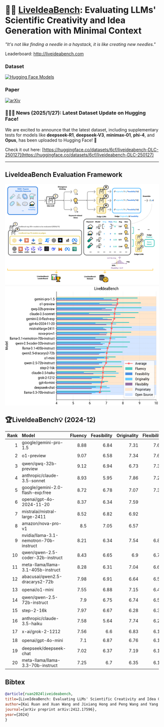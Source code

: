 # 🤖💡 [LiveIdeaBench](http://liveideabench.com): Evaluating LLMs' Scientific Creativity and Idea Generation with Minimal Context


_"It's not like finding a needle in a haystack, it is like creating new needles."_


Leaderboard: http://liveideabench.com

### Dataset

[![Hugging Face Models](https://img.shields.io/badge/%F0%9F%A4%97%20Hugging%20Face-Dataset-yellow)](https://huggingface.co/datasets/6cf/liveideabench)

### Paper

[![arXiv](https://img.shields.io/badge/arXiv-2412.17596-b31b1b.svg)](https://arxiv.org/abs/2412.17596)


### 🧠✨🎉 News (2025/1/27): Latest Dataset Update on Hugging Face! 

We are excited to announce that the latest dataset, including supplementary tests for models like **deepseek-R1**, **deepseek-V3**, **minimax-01**, **phi-4**, and **Opus**, has been uploaded to Hugging Face! 🚀

Check it out here: [https://huggingface.co/datasets/6cf/liveideabench-DLC-250127](https://huggingface.co/datasets/6cf/liveideabench-DLC-250127)

---

## LiveIdeaBench Evaluation Framework
![LiveIdeaBench Evaluation Framework](./assets/image.png)
![Leaderboard](./assets/bench.png)





## 🏆LiveIdeaBench💡 (2024-12)


|   Rank | Model                                  |   Fluency |   Feasibility |   Originality |   Flexibility |   Average | Open   |
|-------:|:---------------------------------------|----------:|--------------:|--------------:|--------------:|----------:|:-----------------|
|      1 | google/gemini-pro-1.5                  |      8.88 |          6.84 |          7.31 |          7.67 |      7.67 | 🔒            |
|      2 | o1-preview                             |      9.07 |          6.58 |          7.34 |          7.67 |      7.66 | 🔒            |
|      3 | qwen/qwq-32b-preview                   |      9.12 |          6.94 |          6.73 |          7.33 |      7.53 | ✅             |
|      4 | anthropic/claude-3.5-sonnet            |      8.93 |          5.95 |          7.86 |          7.22 |      7.49 | 🔒            |
|      5 | google/gemini-2.0-flash-exp:free       |      8.72 |          6.78 |          7.07 |          7.33 |      7.48 | 🔒            |
|      6 | openai/gpt-4o-2024-11-20               |      8.37 |          6.34 |          7.59 |          7    |      7.33 | 🔒            |
|      7 | mistralai/mistral-large-2411           |      8.52 |          6.82 |          6.92 |          7    |      7.31 | ✅             |
|      8 | amazon/nova-pro-v1                     |      8.5  |          7.05 |          6.57 |          7    |      7.28 | 🔒            |
|      9 | nvidia/llama-3.1-nemotron-70b-instruct |      8.21 |          6.34 |          7.54 |          6.89 |      7.24 | ✅             |
|     10 | qwen/qwen-2.5-coder-32b-instruct       |      8.43 |          6.65 |          6.9  |          6.78 |      7.19 | ✅             |
|     11 | meta-llama/llama-3.1-405b-instruct     |      8.28 |          6.31 |          7.04 |          6.67 |      7.07 | ✅             |
|     12 | abacusai/qwen2.5-dracarys2-72b   |      7.98 |          6.91 |          6.64 |          6.56 |      7.02 | ✅             |
|     13 | openai/o1-mini                         |      7.55 |          6.88 |          7.15 |          6.44 |      7    | 🔒            |
|     14 | qwen/qwen-2.5-72b-instruct             |      7.9  |          6.75 |          6.74 |          6.56 |      6.99 | ✅             |
|     15 | step-2-16k                             |      7.97 |          6.67 |          6.28 |          6.33 |      6.81 | 🔒            |
|     16 | anthropic/claude-3.5-haiku             |      7.58 |          5.64 |          7.74 |          6.22 |      6.8  | 🔒            |
|     17 | x-ai/grok-2-1212                       |      7.56 |          6.6  |          6.83 |          6.11 |      6.78 | 🔒            |
|     18 | openai/gpt-4o-mini                     |      7.1  |          6.87 |          6.76 |          6.11 |      6.71 | 🔒            |
|     19 | deepseek/deepseek-chat                 |      7.02 |          6.37 |          7.19 |          6.11 |      6.67 | ✅             |
|     20 | meta-llama/llama-3.3-70b-instruct      |      7.25 |          6.7  |          6.35 |          6.11 |      6.6  | ✅             |


## Bibtex


```bibtex
@article{ruan2024liveideabench,
title={LiveIdeaBench: Evaluating LLMs' Scientific Creativity and Idea Generation with Minimal Context},
author={Kai Ruan and Xuan Wang and Jixiang Hong and Peng Wang and Yang Liu and Hao Sun},
journal={arXiv preprint arXiv:2412.17596},
year={2024}
}
```
